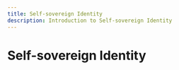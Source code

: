 ```yaml
---
title: Self-sovereign Identity
description: Introduction to Self-sovereign Identity
---
```


# Self-sovereign Identity